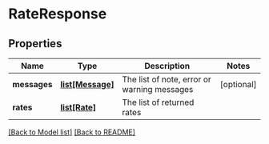 # RateResponse

## Properties
Name | Type | Description | Notes
------------ | ------------- | ------------- | -------------
**messages** | [**list[Message]**](Message.md) | The list of note, error or warning messages | [optional] 
**rates** | [**list[Rate]**](Rate.md) | The list of returned rates | 

[[Back to Model list]](../README.md#documentation-for-models) [[Back to README]](../README.md)

